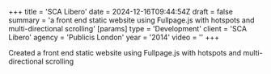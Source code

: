 +++
title = 'SCA Libero'
date = 2024-12-16T09:44:54Z
draft = false
summary = 'a front end static website using Fullpage.js with hotspots and multi-directional scrolling'
[params]
  type = 'Development'
  client = 'SCA Libero'
  agency = 'Publicis London'
  year = '2014'
  video = ''
+++

Created a front end static website using Fullpage.js with hotspots and multi-directional scrolling
